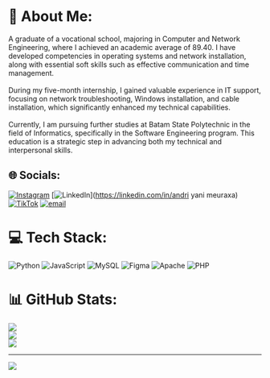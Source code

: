 # 💫 About Me:
A graduate of a vocational school, majoring in Computer and Network Engineering, where I achieved an academic average of 89.40. I have developed competencies in operating systems and network installation, along with essential soft skills such as effective communication and time management.<br><br>During my five-month internship, I gained valuable experience in IT support, focusing on network troubleshooting, Windows installation, and cable installation, which significantly enhanced my technical capabilities.<br><br>Currently, I am pursuing further studies at Batam State Polytechnic in the field of Informatics, specifically in the Software Engineering program. This education is a strategic step in advancing both my technical and interpersonal skills.


## 🌐 Socials:
[![Instagram](https://img.shields.io/badge/Instagram-%23E4405F.svg?logo=Instagram&logoColor=white)](https://instagram.com/ay_yaanii) [![LinkedIn](https://img.shields.io/badge/LinkedIn-%230077B5.svg?logo=linkedin&logoColor=white)](https://linkedin.com/in/andri yani meuraxa) [![TikTok](https://img.shields.io/badge/TikTok-%23000000.svg?logo=TikTok&logoColor=white)](https://tiktok.com/@fancyyouuuuu) [![email](https://img.shields.io/badge/Email-D14836?logo=gmail&logoColor=white)](mailto:andriyanimeuraxa1@gmail.com) 

# 💻 Tech Stack:
![Python](https://img.shields.io/badge/python-3670A0?style=for-the-badge&logo=python&logoColor=ffdd54) ![JavaScript](https://img.shields.io/badge/javascript-%23323330.svg?style=for-the-badge&logo=javascript&logoColor=%23F7DF1E) ![MySQL](https://img.shields.io/badge/mysql-4479A1.svg?style=for-the-badge&logo=mysql&logoColor=white) ![Figma](https://img.shields.io/badge/figma-%23F24E1E.svg?style=for-the-badge&logo=figma&logoColor=white) ![Apache](https://img.shields.io/badge/apache-%23D42029.svg?style=for-the-badge&logo=apache&logoColor=white) ![PHP](https://img.shields.io/badge/php-%23777BB4.svg?style=for-the-badge&logo=php&logoColor=white)
# 📊 GitHub Stats:
![](https://github-readme-stats.vercel.app/api?username=ayyaanii&theme=dark&hide_border=false&include_all_commits=false&count_private=false)<br/>
![](https://nirzak-streak-stats.vercel.app/?user=ayyaanii&theme=dark&hide_border=false)<br/>
![](https://github-readme-stats.vercel.app/api/top-langs/?username=ayyaanii&theme=dark&hide_border=false&include_all_commits=false&count_private=false&layout=compact)

---
[![](https://visitcount.itsvg.in/api?id=ayyaanii&icon=0&color=0)](https://visitcount.itsvg.in)

<!-- Proudly created with GPRM ( https://gprm.itsvg.in ) -->
